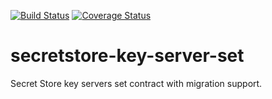 [![Build Status](https://travis-ci.org/parity-contracts/secretstore-key-server-set.svg?branch=master)](https://travis-ci.org/parity-contracts/secretstore-key-server-set)
[![Coverage Status](https://coveralls.io/repos/github/parity-contracts/secretstore-key-server-set/badge.svg)](https://coveralls.io/github/parity-contracts/secretstore-key-server-set)

# secretstore-key-server-set
Secret Store key servers set contract with migration support.